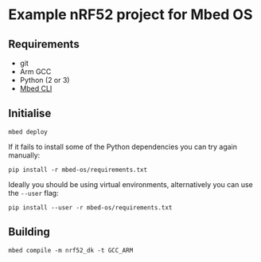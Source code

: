 # Example nRF52 project for Mbed OS

## Requirements

- git
- Arm GCC
- Python (2 or 3)
- [Mbed CLI](https://github.com/ARMmbed/mbed-cli)

## Initialise

```
mbed deploy
```

If it fails to install some of the Python dependencies you can try again
manually:

```
pip install -r mbed-os/requirements.txt
```

Ideally you should be using virtual environments, alternatively you can use the
`--user` flag:

```
pip install --user -r mbed-os/requirements.txt
```

## Building

```
mbed compile -m nrf52_dk -t GCC_ARM
```
